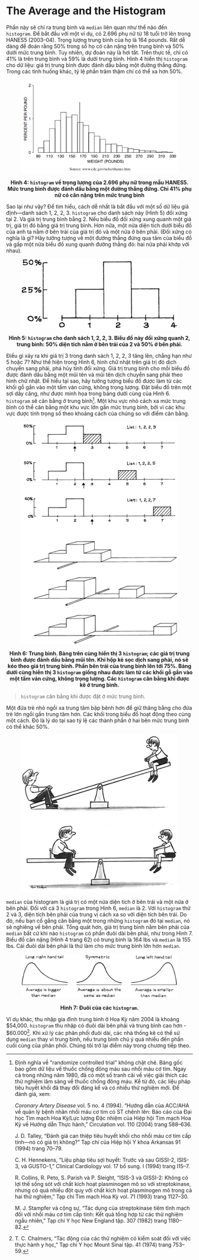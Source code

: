 # The Average and the Histogram

Phần này sẽ chỉ ra trung bình và `median` liên quan như thể nào đến `histogram`. Để bắt đầu với một ví dụ, có 2.696 phụ nữ từ 18 tuổi trở lên trong HANES5 (2003–04). Trọng lượng trung bình của họ là 164 pounds. Rất dễ dàng để đoán rằng 50% trong số họ có cân nặng trên trung bình và 50% dưới mức trung bình. Tuy nhiên, dự đoán này là hơi tắt. Trên thực tế, chỉ có 41% là trên trung bình và 59% là dưới trung bình. Hình 4 hiển thị `histogram` cho dữ liệu: giá trị trung bình được đánh dấu bằng một đường thẳng đứng. Trong các tình huống khác, tỷ lệ phần trăm thậm chí có thể xa hơn 50%.

<figure>
    <center><img src="fig4.png"></center>
</figure>

**<center>Hình 4: `histogram` về trọng lượng của 2.696 phụ nữ trong mẫu HANES5. Mức trung bình được đánh dấu bằng một đường thẳng đứng. Chỉ 41% phụ nữ có cân nặng trên mức trung bình</center>**

Sao lại như vậy? Để tìm hiểu, cách dễ nhất là bắt đầu với một số dữ liệu giả định—danh sách 1, 2, 2, 3. `histogram` cho danh sách này (Hình 5) đối xứng tại 2. Và giá trị trung bình bằng 2. Nếu biểu đồ đối xứng xung quanh một giá trị, giá trị đó bằng giá trị trung bình. Hơn nữa, một nửa diện tích dưới biểu đồ của anh ta nằm ở bên trái của giá trị đó và một nửa ở bên phải. (Đối xứng có nghĩa là gì? Hãy tưởng tượng vẽ một đường thẳng đứng qua tâm của biểu đồ và gấp một nửa biểu đồ xung quanh đường thẳng đó: hai nửa phải khớp với nhau).

<figure>
    <center><img src="fig5.png"></center>
</figure>

**<center>Hình 5: `histogram` cho danh sách 1, 2, 2, 3. Biểu đồ này đối xứng quanh 2, trung bình: 50% diện tích nằm ở bên trái của 2 và 50% ở bên phải.</center>**

Điều gì xảy ra khi giá trị 3 trong danh sách 1, 2, 2, 3 tăng lên, chẳng hạn như 5 hoặc 7? Như thể hiện trong Hình 6, hình chữ nhật trên giá trị đó dịch chuyển sang phải, phá hủy tính đối xứng. Giá trị trung bình cho mỗi biểu đồ được đánh dấu bằng một mũi tên và mũi tên dịch chuyển sang phải theo hình chữ nhật. Để hiểu tại sao, hãy tưởng tượng biểu đồ được làm từ các khối gỗ gắn vào một tấm ván cứng, không trọng lượng. Đặt biểu đồ trên một sợi dây căng, như được minh họa trong bảng dưới cùng của Hình 6. `histogram` sẽ cân bằng ở trung bình[^7]. Một khu vực nhỏ cách xa mức trung bình có thể cân bằng một khu vực lớn gần mức trung bình, bởi vì các khu vực được tính trọng số theo khoảng cách của chúng so với điểm cân bằng.


<figure>
    <center><img src="fig6.png"></center>
</figure>

**<center>Hình 6: Trung bình. Bảng trên cùng hiển thị 3 `histogram`; các giá trị trung bình được đánh dấu bằng mũi tên. Khi hộp kẻ sọc dịch sang phải, nó sẽ kéo theo giá trị trung bình. Phần bên trái của trung bình lên tới 75%. Bảng dưới cùng hiển thị 3 `histogram` giống nhau được làm từ các khối gỗ gắn vào một tấm ván cứng, không trọng lượng. Các `histogram` cân bằng khi được kê ở trung bình.</center>**

> `histogram` cân bằng khi được đặt ở mức trung bình.

Một đứa trẻ nhỏ ngồi xa trung tâm bập bênh hơn để giữ thăng bằng cho đứa trẻ lớn ngồi gần trung tâm hơn. Các khối trong biểu đồ hoạt động theo cùng một cách. Đó là lý do tại sao tỷ lệ các thành phần ở hai bên mức trung bình có thể khác 50%.

<figure>
    <center><img src="seesaw.jpg"></center>
</figure>

`median` của histogram là giá trị có một nửa diện tích ở bên trái và một nửa ở bên phải. Đối với cả 3 `histogram` trong Hình 6, `median` là 2. Với `histogram` thứ 2 và  3, diện tích bên phải của trung vị cách xa so với diện tích bên trái. Do đó, nếu bạn cố gắng cân bằng một trong những `histogram` đó tại `median`, nó sẽ nghiêng về bên phải. Tổng quát hơn, giá trị trung bình nằm bên phải của `median` bất cứ khi nào `histogram` có phần đuôi dài bên phải, như trong Hình 7. Biểu đồ cân nặng (Hình 4 trang 62) có trung bình là 164 lbs và `median` là 155 lbs. Cái đuôi dài bên phải là thứ làm cho mức trung bình lớn hơn `median`.

<figure>
    <center><img src="fig7.png"></center>
</figure>

**<center>Hình 7: Đuôi của các `histogram`.</center>**

Ví dụ khác, thu nhập gia đình trung bình ở Hoa Kỳ năm 2004 là khoảng $54,000. `histogram` thu nhập có đuôi dài bên phải và trung bình cao hơn - $60.000[^8]. Khi xử lý các phân phối đuôi dài, các nhà thống kê có thể sử dụng `median` thay vì trung bình, nếu trung bình chú ý quá nhiều đến phần cuối cùng của phân phối. Chúng tôi trở lại điểm này trong chương tiếp theo.



[^7]: Định nghĩa về "randomize controlled trial" không chặt chẽ. Bảng gốc bao gồm dữ liệu về thuốc chống đông máu sau nhồi máu cơ tim. Ngay cả trong những năm 1980, đã có một số tranh cãi về việc giải thích các thử nghiệm lâm sàng về thuốc chống đông máu. Kể từ đó, các liệu pháp tiêu huyết khối đã thay đổi đáng kể và có nhiều thử nghiệm mới. Để đánh giá, xem: 

    _Coronary Artery Disease_ vol. 5 no. 4 (1994). “Hướng dẫn của ACC/AHA về quản lý bệnh nhân nhồi máu cơ tim có ST chênh lên: Báo cáo của Đại học Tim mạch Hoa Kỳ/Lực lượng Đặc nhiệm của Hiệp hội Tim mạch Hoa Kỳ về Hướng dẫn Thực hành,” Circulation vol. 110 (2004) trang 588–636. 

    J. D. Talley, “Đánh giá can thiệp tiêu huyết khối cho nhồi máu cơ tim cấp tính—nó có giá trị không?” Tạp chí của Hiệp hội Y khoa Arkansas 91 (1994) trang 70–79. 

    C. H. Hennekens, “Liệu pháp tiêu sợi huyết: Trước và sau GISSI-2, ISIS-3, và GUSTO-1,” Clinical Cardiology vol. 17 bổ sung. I (1994) trang I15–7. 

    R. Collins, R. Peto, S. Parish và P. Sleight, “ISIS-3 và GISSI-2: Không có lợi thế sống sót với chất kích hoạt plasminogen mô so với streptokinase, nhưng có quá nhiều đột quỵ với chất kích hoạt plasminogen mô trong cả hai thử nghiệm,” Tạp chí Tim mạch Hoa Kỳ vol. 71 (1993) trang 1127–30.

    M. J. Stampfer và cộng sự, “Tác dụng của streptokinase tiêm tĩnh mạch đối với nhồi máu cơ tim cấp tính: Kết quả tổng hợp từ các thử nghiệm ngẫu nhiên,” Tạp chí Y học New England tập. 307 (1982) trang 1180–82.

[^8]: T. C. Chalmers, “Tác động của các thử nghiệm có kiểm soát đối với việc thực hành y học,” Tạp chí Y học Mount Sinai tập. 41 (1974) trang 753–59.
